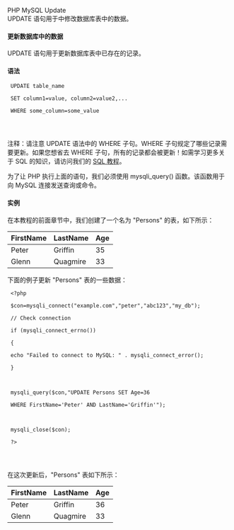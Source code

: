  PHP MySQL Update  
UPDATE 语句用于中修改数据库表中的数据。

 

#### 更新数据库中的数据

 UPDATE 语句用于更新数据库表中已存在的记录。

 
#### 语法

 
```
 UPDATE table_name

 SET column1=value, column2=value2,...

 WHERE some_column=some_value 




```
 

注释：请注意 UPDATE 语法中的 WHERE 子句。WHERE 子句规定了哪些记录需要更新。如果您想省去 WHERE 子句，所有的记录都会被更新！如需学习更多关于 SQL 的知识，请访问我们的 [SQL 教程](#)。

 为了让 PHP 执行上面的语句，我们必须使用 mysqli_query() 函数。该函数用于向 MySQL 连接发送查询或命令。

 
#### 实例

 在本教程的前面章节中，我们创建了一个名为 "Persons" 的表，如下所示：

 

|FirstName|LastName|Age|
|:--|:--|:--|
|Peter|Griffin|35|
|Glenn|Quagmire|33|

下面的例子更新 "Persons" 表的一些数据：

 
```
 <?php

 $con=mysqli_connect("example.com","peter","abc123","my_db");

 // Check connection

 if (mysqli_connect_errno())

 {

 echo "Failed to connect to MySQL: " . mysqli_connect_error();

 }



 mysqli_query($con,"UPDATE Persons SET Age=36

 WHERE FirstName='Peter' AND LastName='Griffin'");



 mysqli_close($con);

 ?> 




```
 在这次更新后，"Persons" 表如下所示：

 

|FirstName|LastName|Age|
|:--|:--|:--|
|Peter|Griffin|36|
|Glenn|Quagmire|33|



